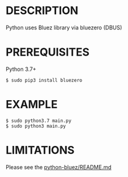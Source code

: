 # DESCRIPTION

Python uses Bluez library via bluezero (DBUS)

# PREREQUISITES
Python 3.7+

```console
$ sudo pip3 install bluezero
```

# EXAMPLE

```console
$ sudo python3.7 main.py
$ sudo python3 main.py
```

# LIMITATIONS
Please see the [python-bluez/README.md](../python-bluez/README.md)
